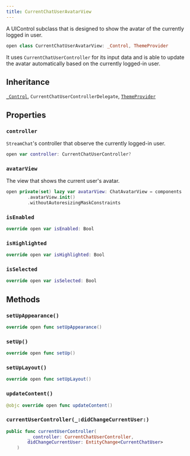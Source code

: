 ```yaml
---
title: CurrentChatUserAvatarView
---
```


A UIControl subclass that is designed to show the avatar of the currently logged in user.

``` swift
open class CurrentChatUserAvatarView: _Control, ThemeProvider 
```

It uses `CurrentChatUserController` for its input data and is able to update the avatar automatically based
on the currently logged-in user.

## Inheritance

[`_Control`](../../_control), `CurrentChatUserControllerDelegate`, [`ThemeProvider`](../../../utils/theme-provider)

## Properties

### `controller`

`StreamChat`'s controller that observe the currently logged-in user.

``` swift
open var controller: CurrentChatUserController? 
```

### `avatarView`

The view that shows the current user's avatar.

``` swift
open private(set) lazy var avatarView: ChatAvatarView = components
        .avatarView.init()
        .withoutAutoresizingMaskConstraints
```

### `isEnabled`

``` swift
override open var isEnabled: Bool 
```

### `isHighlighted`

``` swift
override open var isHighlighted: Bool 
```

### `isSelected`

``` swift
override open var isSelected: Bool 
```

## Methods

### `setUpAppearance()`

``` swift
override open func setUpAppearance() 
```

### `setUp()`

``` swift
override open func setUp() 
```

### `setUpLayout()`

``` swift
override open func setUpLayout() 
```

### `updateContent()`

``` swift
@objc override open func updateContent() 
```

### `currentUserController(_:didChangeCurrentUser:)`

``` swift
public func currentUserController(
        _ controller: CurrentChatUserController,
        didChangeCurrentUser: EntityChange<CurrentChatUser>
    ) 
```
